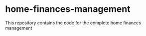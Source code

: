 # home-finances-management
This repository contains the code for the complete home finances management
